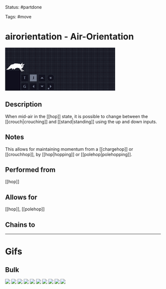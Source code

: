 Status: #partdone

Tags: #move

# airorientation - Air-Orientation
<img src=https://raw.githubusercontent.com/LauraHannah44/Rain-World-Movement/main/Files/airorientation_header.gif>

## Description
When mid-air in the [[hop]] state, it is possible to change between the [[crouch|crouching]] and [[stand|standing]] using the up and down inputs. 

## Notes
This allows for maintaining momentum from a [[chargehop]] or [[crouchhop]], by [[hop|hopping]] or [[polehop|polehopping]].

## Performed from
[[hop]]

## Allows for
[[hop]], [[polehop]]

## Chains to


___
# Gifs
## Bulk
<img src=https://raw.githubusercontent.com/LauraHannah44/Rain-World-Movement/main/Files/airorientation_0.gif>

<img src=https://raw.githubusercontent.com/LauraHannah44/Rain-World-Movement/main/Files/airorientation_1.gif>

<img src=https://raw.githubusercontent.com/LauraHannah44/Rain-World-Movement/main/Files/airorientation_2.gif>

<img src=https://raw.githubusercontent.com/LauraHannah44/Rain-World-Movement/main/Files/airorientation_3.gif>

<img src=https://raw.githubusercontent.com/LauraHannah44/Rain-World-Movement/main/Files/airorientation_4.gif>

<img src=https://raw.githubusercontent.com/LauraHannah44/Rain-World-Movement/main/Files/airorientation_5.gif>

<img src=https://raw.githubusercontent.com/LauraHannah44/Rain-World-Movement/main/Files/airorientation_6.gif>

<img src=https://raw.githubusercontent.com/LauraHannah44/Rain-World-Movement/main/Files/airorientation_7.gif>

<img src=https://raw.githubusercontent.com/LauraHannah44/Rain-World-Movement/main/Files/airorientation_8.gif>

<img src=https://raw.githubusercontent.com/LauraHannah44/Rain-World-Movement/main/Files/airorientation_9.gif>
